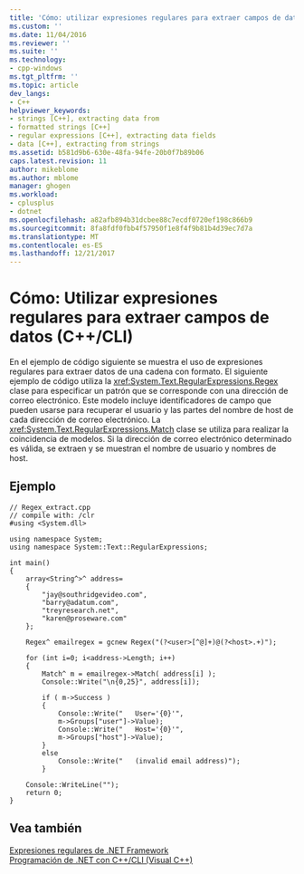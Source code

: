 ```yaml
---
title: 'Cómo: utilizar expresiones regulares para extraer campos de datos (C++ / CLI) | Documentos de Microsoft'
ms.custom: ''
ms.date: 11/04/2016
ms.reviewer: ''
ms.suite: ''
ms.technology:
- cpp-windows
ms.tgt_pltfrm: ''
ms.topic: article
dev_langs:
- C++
helpviewer_keywords:
- strings [C++], extracting data from
- formatted strings [C++]
- regular expressions [C++], extracting data fields
- data [C++], extracting from strings
ms.assetid: b581d9b6-630e-48fa-94fe-20b0f7b89b06
caps.latest.revision: 11
author: mikeblome
ms.author: mblome
manager: ghogen
ms.workload:
- cplusplus
- dotnet
ms.openlocfilehash: a82afb894b31dcbee88c7ecdf0720ef198c866b9
ms.sourcegitcommit: 8fa8fdf0fbb4f57950f1e8f4f9b81b4d39ec7d7a
ms.translationtype: MT
ms.contentlocale: es-ES
ms.lasthandoff: 12/21/2017
---
```

# <a name="how-to-use-regular-expressions-to-extract-data-fields-ccli"></a>Cómo: Utilizar expresiones regulares para extraer campos de datos (C++/CLI)
En el ejemplo de código siguiente se muestra el uso de expresiones regulares para extraer datos de una cadena con formato. El siguiente ejemplo de código utiliza la <xref:System.Text.RegularExpressions.Regex> clase para especificar un patrón que se corresponde con una dirección de correo electrónico. Este modelo incluye identificadores de campo que pueden usarse para recuperar el usuario y las partes del nombre de host de cada dirección de correo electrónico. La <xref:System.Text.RegularExpressions.Match> clase se utiliza para realizar la coincidencia de modelos. Si la dirección de correo electrónico determinado es válida, se extraen y se muestran el nombre de usuario y nombres de host.  
  
## <a name="example"></a>Ejemplo  
  
```  
// Regex_extract.cpp  
// compile with: /clr  
#using <System.dll>  
  
using namespace System;  
using namespace System::Text::RegularExpressions;  
  
int main()  
{  
    array<String^>^ address=  
    {  
        "jay@southridgevideo.com",  
        "barry@adatum.com",  
        "treyresearch.net",  
        "karen@proseware.com"  
    };  
  
    Regex^ emailregex = gcnew Regex("(?<user>[^@]+)@(?<host>.+)");  
  
    for (int i=0; i<address->Length; i++)  
    {  
        Match^ m = emailregex->Match( address[i] );  
        Console::Write("\n{0,25}", address[i]);  
  
        if ( m->Success )   
        {  
            Console::Write("   User='{0}'",   
            m->Groups["user"]->Value);  
            Console::Write("   Host='{0}'",   
            m->Groups["host"]->Value);  
        }  
        else   
            Console::Write("   (invalid email address)");  
        }  
  
    Console::WriteLine("");  
    return 0;  
}  
```  
  
## <a name="see-also"></a>Vea también  
 [Expresiones regulares de .NET Framework](/dotnet/standard/base-types/regular-expressions)   
 [Programación de .NET con C++/CLI (Visual C++)](../dotnet/dotnet-programming-with-cpp-cli-visual-cpp.md)